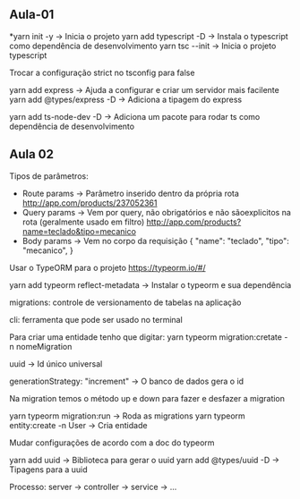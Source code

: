 ## Aula-01

*yarn init -y -> Inicia o projeto
yarn add typescript -D -> Instala o typescript como dependência de desenvolvimento
yarn tsc --init -> Inicia o projeto typescript

Trocar a configuração strict no tsconfig para false

yarn add express -> Ajuda a configurar e criar um servidor mais facilente
yarn add @types/express -D -> Adiciona a tipagem do express

yarn add ts-node-dev -D -> Adiciona um pacote para rodar ts como dependência de desenvolvimento

## Aula 02

Tipos de parâmetros:
* Route params -> Parâmetro inserido dentro da própria rota http://app.com/products/237052361
* Query params -> Vem por query, não obrigatórios e não sãoexplicitos na rota 
(geralmente usado em filtro) http://app.com/products?name=teclado&tipo=mecanico
* Body params -> Vem no corpo da requisição {
  "name": "teclado",
  "tipo": "mecanico",
}

Usar o TypeORM para o projeto https://typeorm.io/#/

yarn add typeorm reflect-metadata -> Instalar o typeorm e sua dependência

migrations: controle de versionamento de tabelas na aplicação

cli: ferramenta que pode ser usado no terminal 

Para criar uma entidade tenho que digitar:
yarn typeorm migration:cretate -n nomeMigration

uuid -> Id único universal

generationStrategy: "increment" -> O banco de dados gera o id

Na migration temos o método up e down para fazer e desfazer a migration

yarn typeorm migration:run -> Roda as migrations
yarn typeorm entity:create -n User -> Cria entidade

Mudar configurações de acordo com a doc do typeorm

yarn add uuid -> Biblioteca para gerar o uuid
yarn add @types/uuid -D -> Tipagens para a uuid

Processo: server -> controller -> service -> ...
